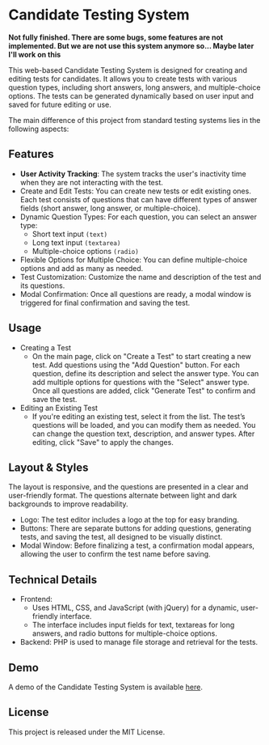 
# Candidate Testing System
**Not fully finished. There are some bugs, some features are not implemented. But we are not use this system anymore so... Maybe later I'll work on this**

This web-based Candidate Testing System is designed for creating and editing tests for candidates. It allows you to create tests with various question types, including short answers, long answers, and multiple-choice options. The tests can be generated dynamically based on user input and saved for future editing or use.

The main difference of this project from standard testing systems lies in the following aspects:

## Features
- **User Activity Tracking**: The system tracks the user's inactivity time when they are not interacting with the test.
- Create and Edit Tests: You can create new tests or edit existing ones. Each test consists of questions that can have different types of answer fields (short answer, long answer, or multiple-choice).
- Dynamic Question Types: For each question, you can select an answer type:
  - Short text input `(text)`
  - Long text input `(textarea)`
  - Multiple-choice options `(radio)`
- Flexible Options for Multiple Choice: You can define multiple-choice options and add as many as needed.
- Test Customization: Customize the name and description of the test and its questions.
- Modal Confirmation: Once all questions are ready, a modal window is triggered for final confirmation and saving the test.

## Usage
- Creating a Test
  - On the main page, click on "Create a Test" to start creating a new test.
  Add questions using the "Add Question" button.
  For each question, define its description and select the answer type. You can add multiple options for questions with the "Select" answer type.
  Once all questions are added, click "Generate Test" to confirm and save the test.
- Editing an Existing Test
  - If you're editing an existing test, select it from the list.
The test’s questions will be loaded, and you can modify them as needed.
You can change the question text, description, and answer types.
After editing, click "Save" to apply the changes.

## Layout & Styles
  The layout is responsive, and the questions are presented in a clear and user-friendly format. The questions alternate between light and dark backgrounds to improve readability.

- Logo: The test editor includes a logo at the top for easy branding.
- Buttons: There are separate buttons for adding questions, generating tests, and saving the test, all designed to be visually distinct.
- Modal Window: Before finalizing a test, a confirmation modal appears, allowing the user to confirm the test name before saving.

## Technical Details
- Frontend:
  - Uses HTML, CSS, and JavaScript (with jQuery) for a dynamic, user-friendly interface.
  - The interface includes input fields for text, textareas for long answers, and radio buttons for multiple-choice options.
- Backend: PHP is used to manage file storage and retrieval for the tests.

## Demo
A demo of the Candidate Testing System is available <a href="https://f8bob.ru/code-templates/full-stack/Test_system/admin/index.php">here</a>.
## License
This project is released under the MIT License.
